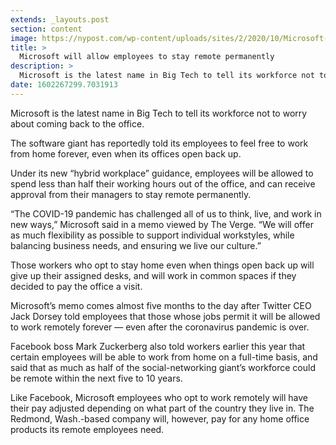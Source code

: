 ```yaml
--- 
extends: _layouts.post 
section: content 
image: https://nypost.com/wp-content/uploads/sites/2/2020/10/Microsoft-Logo.jpg?quality=90&strip=all&w=1200 
title: > 
  Microsoft will allow employees to stay remote permanently 
description: > 
  Microsoft is the latest name in Big Tech to tell its workforce not to worry about coming back to the office.The software giant has reportedly told its employees to feel free to work from home forever, even when its offices open back up.Under its new “hybrid workplace” guidance, employees will be allowed to spend less than half their working hours out of the office, and can receive approval from their managers to stay remote permanently.Like Facebook, Microsoft employees who opt to work remotely will have their pay adjusted depending on what part of the country they live in.The Redmond, Wash.-based company will, however, pay for any home office products its remote employees need. 
date: 1602267299.7031913 
--- 
```

Microsoft is the latest name in Big Tech to tell its workforce not to worry about coming back to the office.

The software giant has reportedly told its employees to feel free to work from home forever, even when its offices open back up.

Under its new “hybrid workplace” guidance, employees will be allowed to spend less than half their working hours out of the office, and can receive approval from their managers to stay remote permanently.

“The COVID-19 pandemic has challenged all of us to think, live, and work in new ways,” Microsoft said in a memo viewed by The Verge. “We will offer as much flexibility as possible to support individual workstyles, while balancing business needs, and ensuring we live our culture.”

Those workers who opt to stay home even when things open back up will give up their assigned desks, and will work in common spaces if they decided to pay the office a visit.

Microsoft’s memo comes almost five months to the day after Twitter CEO Jack Dorsey told employees that those whose jobs permit it will be allowed to work remotely forever — even after the coronavirus pandemic is over.

Facebook boss Mark Zuckerberg also told workers earlier this year that certain employees will be able to work from home on a full-time basis, and said that as much as half of the social-networking giant’s workforce could be remote within the next five to 10 years.

Like Facebook, Microsoft employees who opt to work remotely will have their pay adjusted depending on what part of the country they live in. The Redmond, Wash.-based company will, however, pay for any home office products its remote employees need.